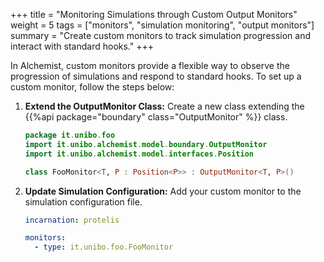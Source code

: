 +++
title = "Monitoring Simulations through Custom Output Monitors"
weight = 5
tags = ["monitors", "simulation monitoring", "output monitors"]
summary = "Create custom monitors to track simulation progression and interact with standard hooks."
+++

In Alchemist, custom monitors provide a flexible way to observe the progression of simulations and respond to standard hooks. To set up a custom monitor, follow the steps below:

1. **Extend the OutputMonitor Class:**
   Create a new class extending the {{%api package="boundary" class="OutputMonitor" %}} class.
    ```kotlin
    package it.unibo.foo
    import it.unibo.alchemist.model.boundary.OutputMonitor
    import it.unibo.alchemist.model.interfaces.Position

    class FooMonitor<T, P : Position<P>> : OutputMonitor<T, P>()
    ```

2. **Update Simulation Configuration:**
   Add your custom monitor to the simulation configuration file.
    ```yaml
    incarnation: protelis

    monitors:
      - type: it.unibo.foo.FooMonitor
    ```
